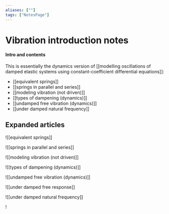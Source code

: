```yaml
---
aliases: [""]
tags: ["NotesPage"]
---
```


# Vibration introduction notes

#### Intro and contents
This is essentially the dynamics version of [[modelling oscillations of damped elastic systems using constant-coefficient differential equations]]:
- [[equivalent springs]]
- [[springs in parallel and series]]
- [[modeling vibration (not driven)]]
- [[types of dampening (dynamics)]]
- [[undamped free vibration (dynamics)]]
- [[under damped natural frequency]]

## Expanded articles
![[equivalent springs]]

![[springs in parallel and series]]

![[modeling vibration (not driven)]]

![[types of dampening (dynamics)]]

![[undamped free vibration (dynamics)]]

![[under damped free response]]

![[under damped natural frequency]]

!